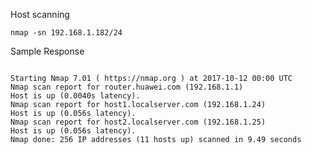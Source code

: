 Host scanning

``` nmap -sn 192.168.1.182/24 ```

Sample Response
```

Starting Nmap 7.01 ( https://nmap.org ) at 2017-10-12 00:00 UTC
Nmap scan report for router.huawei.com (192.168.1.1)
Host is up (0.0040s latency).
Nmap scan report for host1.localserver.com (192.168.1.24)
Host is up (0.056s latency).
Nmap scan report for host2.localserver.com (192.168.1.25)
Host is up (0.056s latency).
Nmap done: 256 IP addresses (11 hosts up) scanned in 9.49 seconds
```
